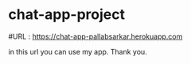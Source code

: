 # chat-app-project
#URL :
https://chat-app-pallabsarkar.herokuapp.com

in this url you can use my app.
Thank you.

